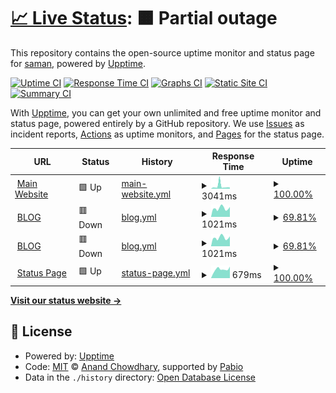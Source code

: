 # [📈 Live Status](https://upptime.samankhalife.ir): <!--live status--> **🟧 Partial outage**

This repository contains the open-source uptime monitor and status page for [saman](samankhalife.ir), powered by [Upptime](https://github.com/upptime/upptime).

[![Uptime CI](https://github.com/samankhalife/upptime/workflows/Uptime%20CI/badge.svg)](https://github.com/samankhalife/upptime/actions?query=workflow%3A%22Uptime+CI%22)
[![Response Time CI](https://github.com/samankhalife/upptime/workflows/Response%20Time%20CI/badge.svg)](https://github.com/samankhalife/upptime/actions?query=workflow%3A%22Response+Time+CI%22)
[![Graphs CI](https://github.com/samankhalife/upptime/workflows/Graphs%20CI/badge.svg)](https://github.com/samankhalife/upptime/actions?query=workflow%3A%22Graphs+CI%22)
[![Static Site CI](https://github.com/samankhalife/upptime/workflows/Static%20Site%20CI/badge.svg)](https://github.com/samankhalife/upptime/actions?query=workflow%3A%22Static+Site+CI%22)
[![Summary CI](https://github.com/samankhalife/upptime/workflows/Summary%20CI/badge.svg)](https://github.com/samankhalife/upptime/actions?query=workflow%3A%22Summary+CI%22)

With [Upptime](https://upptime.js.org), you can get your own unlimited and free uptime monitor and status page, powered entirely by a GitHub repository. We use [Issues](https://github.com/samankhalife/upptime/issues) as incident reports, [Actions](https://github.com/samankhalife/upptime/actions) as uptime monitors, and [Pages](https://upptime.samankhalife.ir) for the status page.

<!--start: status pages-->
<!-- This summary is generated by Upptime (https://github.com/upptime/upptime) -->
<!-- Do not edit this manually, your changes will be overwritten -->
<!-- prettier-ignore -->
| URL | Status | History | Response Time | Uptime |
| --- | ------ | ------- | ------------- | ------ |
| <img alt="" src="https://icons.duckduckgo.com/ip3/samankhalife.ir.ico" height="13"> [Main Website](https://samankhalife.ir) | 🟩 Up | [main-website.yml](https://github.com/samankhalife/upptime/commits/HEAD/history/main-website.yml) | <details><summary><img alt="Response time graph" src="./graphs/main-website/response-time-week.png" height="20"> 3041ms</summary><br><a href="https://upptime.samankhalife.ir/history/main-website"><img alt="Response time 3343" src="https://img.shields.io/endpoint?url=https%3A%2F%2Fraw.githubusercontent.com%2Fsamankhalife%2Fupptime%2FHEAD%2Fapi%2Fmain-website%2Fresponse-time.json"></a><br><a href="https://upptime.samankhalife.ir/history/main-website"><img alt="24-hour response time 1469" src="https://img.shields.io/endpoint?url=https%3A%2F%2Fraw.githubusercontent.com%2Fsamankhalife%2Fupptime%2FHEAD%2Fapi%2Fmain-website%2Fresponse-time-day.json"></a><br><a href="https://upptime.samankhalife.ir/history/main-website"><img alt="7-day response time 3041" src="https://img.shields.io/endpoint?url=https%3A%2F%2Fraw.githubusercontent.com%2Fsamankhalife%2Fupptime%2FHEAD%2Fapi%2Fmain-website%2Fresponse-time-week.json"></a><br><a href="https://upptime.samankhalife.ir/history/main-website"><img alt="30-day response time 2185" src="https://img.shields.io/endpoint?url=https%3A%2F%2Fraw.githubusercontent.com%2Fsamankhalife%2Fupptime%2FHEAD%2Fapi%2Fmain-website%2Fresponse-time-month.json"></a><br><a href="https://upptime.samankhalife.ir/history/main-website"><img alt="1-year response time 3343" src="https://img.shields.io/endpoint?url=https%3A%2F%2Fraw.githubusercontent.com%2Fsamankhalife%2Fupptime%2FHEAD%2Fapi%2Fmain-website%2Fresponse-time-year.json"></a></details> | <details><summary><a href="https://upptime.samankhalife.ir/history/main-website">100.00%</a></summary><a href="https://upptime.samankhalife.ir/history/main-website"><img alt="All-time uptime 96.33%" src="https://img.shields.io/endpoint?url=https%3A%2F%2Fraw.githubusercontent.com%2Fsamankhalife%2Fupptime%2FHEAD%2Fapi%2Fmain-website%2Fuptime.json"></a><br><a href="https://upptime.samankhalife.ir/history/main-website"><img alt="24-hour uptime 100.00%" src="https://img.shields.io/endpoint?url=https%3A%2F%2Fraw.githubusercontent.com%2Fsamankhalife%2Fupptime%2FHEAD%2Fapi%2Fmain-website%2Fuptime-day.json"></a><br><a href="https://upptime.samankhalife.ir/history/main-website"><img alt="7-day uptime 100.00%" src="https://img.shields.io/endpoint?url=https%3A%2F%2Fraw.githubusercontent.com%2Fsamankhalife%2Fupptime%2FHEAD%2Fapi%2Fmain-website%2Fuptime-week.json"></a><br><a href="https://upptime.samankhalife.ir/history/main-website"><img alt="30-day uptime 99.93%" src="https://img.shields.io/endpoint?url=https%3A%2F%2Fraw.githubusercontent.com%2Fsamankhalife%2Fupptime%2FHEAD%2Fapi%2Fmain-website%2Fuptime-month.json"></a><br><a href="https://upptime.samankhalife.ir/history/main-website"><img alt="1-year uptime 96.33%" src="https://img.shields.io/endpoint?url=https%3A%2F%2Fraw.githubusercontent.com%2Fsamankhalife%2Fupptime%2FHEAD%2Fapi%2Fmain-website%2Fuptime-year.json"></a></details>
| <img alt="" src="https://icons.duckduckgo.com/ip3/blog.samankhalife.ir.ico" height="13"> [BLOG](https://blog.samankhalife.ir) | 🟥 Down | [blog.yml](https://github.com/samankhalife/upptime/commits/HEAD/history/blog.yml) | <details><summary><img alt="Response time graph" src="./graphs/blog/response-time-week.png" height="20"> 1021ms</summary><br><a href="https://upptime.samankhalife.ir/history/blog"><img alt="Response time 2722" src="https://img.shields.io/endpoint?url=https%3A%2F%2Fraw.githubusercontent.com%2Fsamankhalife%2Fupptime%2FHEAD%2Fapi%2Fblog%2Fresponse-time.json"></a><br><a href="https://upptime.samankhalife.ir/history/blog"><img alt="24-hour response time 960" src="https://img.shields.io/endpoint?url=https%3A%2F%2Fraw.githubusercontent.com%2Fsamankhalife%2Fupptime%2FHEAD%2Fapi%2Fblog%2Fresponse-time-day.json"></a><br><a href="https://upptime.samankhalife.ir/history/blog"><img alt="7-day response time 1021" src="https://img.shields.io/endpoint?url=https%3A%2F%2Fraw.githubusercontent.com%2Fsamankhalife%2Fupptime%2FHEAD%2Fapi%2Fblog%2Fresponse-time-week.json"></a><br><a href="https://upptime.samankhalife.ir/history/blog"><img alt="30-day response time 2094" src="https://img.shields.io/endpoint?url=https%3A%2F%2Fraw.githubusercontent.com%2Fsamankhalife%2Fupptime%2FHEAD%2Fapi%2Fblog%2Fresponse-time-month.json"></a><br><a href="https://upptime.samankhalife.ir/history/blog"><img alt="1-year response time 2722" src="https://img.shields.io/endpoint?url=https%3A%2F%2Fraw.githubusercontent.com%2Fsamankhalife%2Fupptime%2FHEAD%2Fapi%2Fblog%2Fresponse-time-year.json"></a></details> | <details><summary><a href="https://upptime.samankhalife.ir/history/blog">69.81%</a></summary><a href="https://upptime.samankhalife.ir/history/blog"><img alt="All-time uptime 92.28%" src="https://img.shields.io/endpoint?url=https%3A%2F%2Fraw.githubusercontent.com%2Fsamankhalife%2Fupptime%2FHEAD%2Fapi%2Fblog%2Fuptime.json"></a><br><a href="https://upptime.samankhalife.ir/history/blog"><img alt="24-hour uptime 84.82%" src="https://img.shields.io/endpoint?url=https%3A%2F%2Fraw.githubusercontent.com%2Fsamankhalife%2Fupptime%2FHEAD%2Fapi%2Fblog%2Fuptime-day.json"></a><br><a href="https://upptime.samankhalife.ir/history/blog"><img alt="7-day uptime 69.81%" src="https://img.shields.io/endpoint?url=https%3A%2F%2Fraw.githubusercontent.com%2Fsamankhalife%2Fupptime%2FHEAD%2Fapi%2Fblog%2Fuptime-week.json"></a><br><a href="https://upptime.samankhalife.ir/history/blog"><img alt="30-day uptime 89.93%" src="https://img.shields.io/endpoint?url=https%3A%2F%2Fraw.githubusercontent.com%2Fsamankhalife%2Fupptime%2FHEAD%2Fapi%2Fblog%2Fuptime-month.json"></a><br><a href="https://upptime.samankhalife.ir/history/blog"><img alt="1-year uptime 92.28%" src="https://img.shields.io/endpoint?url=https%3A%2F%2Fraw.githubusercontent.com%2Fsamankhalife%2Fupptime%2FHEAD%2Fapi%2Fblog%2Fuptime-year.json"></a></details>
| <img alt="" src="https://icons.duckduckgo.com/ip3/ixpp.ir.ico" height="13"> [BLOG](https://ixpp.ir) | 🟥 Down | [blog.yml](https://github.com/samankhalife/upptime/commits/HEAD/history/blog.yml) | <details><summary><img alt="Response time graph" src="./graphs/blog/response-time-week.png" height="20"> 1021ms</summary><br><a href="https://upptime.samankhalife.ir/history/blog"><img alt="Response time 2722" src="https://img.shields.io/endpoint?url=https%3A%2F%2Fraw.githubusercontent.com%2Fsamankhalife%2Fupptime%2FHEAD%2Fapi%2Fblog%2Fresponse-time.json"></a><br><a href="https://upptime.samankhalife.ir/history/blog"><img alt="24-hour response time 960" src="https://img.shields.io/endpoint?url=https%3A%2F%2Fraw.githubusercontent.com%2Fsamankhalife%2Fupptime%2FHEAD%2Fapi%2Fblog%2Fresponse-time-day.json"></a><br><a href="https://upptime.samankhalife.ir/history/blog"><img alt="7-day response time 1021" src="https://img.shields.io/endpoint?url=https%3A%2F%2Fraw.githubusercontent.com%2Fsamankhalife%2Fupptime%2FHEAD%2Fapi%2Fblog%2Fresponse-time-week.json"></a><br><a href="https://upptime.samankhalife.ir/history/blog"><img alt="30-day response time 2094" src="https://img.shields.io/endpoint?url=https%3A%2F%2Fraw.githubusercontent.com%2Fsamankhalife%2Fupptime%2FHEAD%2Fapi%2Fblog%2Fresponse-time-month.json"></a><br><a href="https://upptime.samankhalife.ir/history/blog"><img alt="1-year response time 2722" src="https://img.shields.io/endpoint?url=https%3A%2F%2Fraw.githubusercontent.com%2Fsamankhalife%2Fupptime%2FHEAD%2Fapi%2Fblog%2Fresponse-time-year.json"></a></details> | <details><summary><a href="https://upptime.samankhalife.ir/history/blog">69.81%</a></summary><a href="https://upptime.samankhalife.ir/history/blog"><img alt="All-time uptime 92.28%" src="https://img.shields.io/endpoint?url=https%3A%2F%2Fraw.githubusercontent.com%2Fsamankhalife%2Fupptime%2FHEAD%2Fapi%2Fblog%2Fuptime.json"></a><br><a href="https://upptime.samankhalife.ir/history/blog"><img alt="24-hour uptime 84.82%" src="https://img.shields.io/endpoint?url=https%3A%2F%2Fraw.githubusercontent.com%2Fsamankhalife%2Fupptime%2FHEAD%2Fapi%2Fblog%2Fuptime-day.json"></a><br><a href="https://upptime.samankhalife.ir/history/blog"><img alt="7-day uptime 69.81%" src="https://img.shields.io/endpoint?url=https%3A%2F%2Fraw.githubusercontent.com%2Fsamankhalife%2Fupptime%2FHEAD%2Fapi%2Fblog%2Fuptime-week.json"></a><br><a href="https://upptime.samankhalife.ir/history/blog"><img alt="30-day uptime 89.93%" src="https://img.shields.io/endpoint?url=https%3A%2F%2Fraw.githubusercontent.com%2Fsamankhalife%2Fupptime%2FHEAD%2Fapi%2Fblog%2Fuptime-month.json"></a><br><a href="https://upptime.samankhalife.ir/history/blog"><img alt="1-year uptime 92.28%" src="https://img.shields.io/endpoint?url=https%3A%2F%2Fraw.githubusercontent.com%2Fsamankhalife%2Fupptime%2FHEAD%2Fapi%2Fblog%2Fuptime-year.json"></a></details>
| <img alt="" src="https://icons.duckduckgo.com/ip3/upptime.samankhalife.ir.ico" height="13"> [Status Page](https://upptime.samankhalife.ir) | 🟩 Up | [status-page.yml](https://github.com/samankhalife/upptime/commits/HEAD/history/status-page.yml) | <details><summary><img alt="Response time graph" src="./graphs/status-page/response-time-week.png" height="20"> 679ms</summary><br><a href="https://upptime.samankhalife.ir/history/status-page"><img alt="Response time 1143" src="https://img.shields.io/endpoint?url=https%3A%2F%2Fraw.githubusercontent.com%2Fsamankhalife%2Fupptime%2FHEAD%2Fapi%2Fstatus-page%2Fresponse-time.json"></a><br><a href="https://upptime.samankhalife.ir/history/status-page"><img alt="24-hour response time 902" src="https://img.shields.io/endpoint?url=https%3A%2F%2Fraw.githubusercontent.com%2Fsamankhalife%2Fupptime%2FHEAD%2Fapi%2Fstatus-page%2Fresponse-time-day.json"></a><br><a href="https://upptime.samankhalife.ir/history/status-page"><img alt="7-day response time 679" src="https://img.shields.io/endpoint?url=https%3A%2F%2Fraw.githubusercontent.com%2Fsamankhalife%2Fupptime%2FHEAD%2Fapi%2Fstatus-page%2Fresponse-time-week.json"></a><br><a href="https://upptime.samankhalife.ir/history/status-page"><img alt="30-day response time 689" src="https://img.shields.io/endpoint?url=https%3A%2F%2Fraw.githubusercontent.com%2Fsamankhalife%2Fupptime%2FHEAD%2Fapi%2Fstatus-page%2Fresponse-time-month.json"></a><br><a href="https://upptime.samankhalife.ir/history/status-page"><img alt="1-year response time 1143" src="https://img.shields.io/endpoint?url=https%3A%2F%2Fraw.githubusercontent.com%2Fsamankhalife%2Fupptime%2FHEAD%2Fapi%2Fstatus-page%2Fresponse-time-year.json"></a></details> | <details><summary><a href="https://upptime.samankhalife.ir/history/status-page">100.00%</a></summary><a href="https://upptime.samankhalife.ir/history/status-page"><img alt="All-time uptime 99.77%" src="https://img.shields.io/endpoint?url=https%3A%2F%2Fraw.githubusercontent.com%2Fsamankhalife%2Fupptime%2FHEAD%2Fapi%2Fstatus-page%2Fuptime.json"></a><br><a href="https://upptime.samankhalife.ir/history/status-page"><img alt="24-hour uptime 100.00%" src="https://img.shields.io/endpoint?url=https%3A%2F%2Fraw.githubusercontent.com%2Fsamankhalife%2Fupptime%2FHEAD%2Fapi%2Fstatus-page%2Fuptime-day.json"></a><br><a href="https://upptime.samankhalife.ir/history/status-page"><img alt="7-day uptime 100.00%" src="https://img.shields.io/endpoint?url=https%3A%2F%2Fraw.githubusercontent.com%2Fsamankhalife%2Fupptime%2FHEAD%2Fapi%2Fstatus-page%2Fuptime-week.json"></a><br><a href="https://upptime.samankhalife.ir/history/status-page"><img alt="30-day uptime 100.00%" src="https://img.shields.io/endpoint?url=https%3A%2F%2Fraw.githubusercontent.com%2Fsamankhalife%2Fupptime%2FHEAD%2Fapi%2Fstatus-page%2Fuptime-month.json"></a><br><a href="https://upptime.samankhalife.ir/history/status-page"><img alt="1-year uptime 99.77%" src="https://img.shields.io/endpoint?url=https%3A%2F%2Fraw.githubusercontent.com%2Fsamankhalife%2Fupptime%2FHEAD%2Fapi%2Fstatus-page%2Fuptime-year.json"></a></details>

<!--end: status pages-->

[**Visit our status website →**](https://upptime.samankhalife.ir)

## 📄 License

- Powered by: [Upptime](https://github.com/upptime/upptime)
- Code: [MIT](./LICENSE) © [Anand Chowdhary](https://anandchowdhary.com), supported by [Pabio](https://pabio.com)
- Data in the `./history` directory: [Open Database License](https://opendatacommons.org/licenses/odbl/1-0/)
